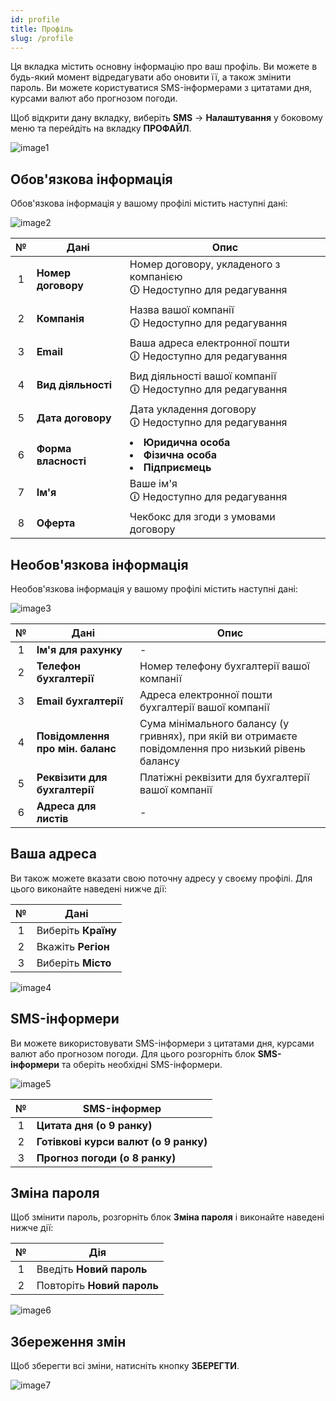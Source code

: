 ```yaml
---
id: profile
title: Профіль
slug: /profile
---
```


Ця вкладка містить основну інформацію про ваш профіль. Ви можете в будь-який момент відредагувати або оновити її, а також змінити пароль. Ви можете користуватися SMS-інформерами з цитатами дня, курсами валют або прогнозом погоди.

Щоб відкрити дану вкладку, виберіть **SMS** → **Налаштування** у боковому меню та перейдіть на вкладку **ПРОФАЙЛ**.

![image1](/img/uk/sms_settings_profile/image1.png)

## Обов'язкова інформація

Обов'язкова інформація у вашому профілі містить наступні дані:

![image2](/img/uk/sms_settings_profile/image2.png)

|  №  | Дані | Опис |
| :-: | ---- | ---- |
| 1 | **Номер договору** | Номер договору, укладеного з компанією <br/>🛈 Недоступно для редагування |
| 2 | **Компанія** | Назва вашої компанії <br/>🛈 Недоступно для редагування |
| 3 | **Email** | Ваша адреса електронної пошти <br/>🛈 Недоступно для редагування |
| 4 | **Вид діяльності** | Вид діяльності вашої компанії <br/>🛈 Недоступно для редагування |
| 5 | **Дата договору** | Дата укладення договору <br/>🛈 Недоступно для редагування |
| 6 | **Форма власності** | <li>**Юридична особа**</li><li>**Фізична особа**</li><li>**Підприємець**</li> |
| 7 | **Ім'я** | Ваше ім'я <br/>🛈 Недоступно для редагування |
| 8 | **Оферта** | Чекбокс для згоди з умовами договору |

## Необов'язкова інформація

Необов'язкова інформація у вашому профілі містить наступні дані:

![image3](/img/uk/sms_settings_profile/image3.png)

|  №  | Дані | Опис |
| :-: | ---- | ---- |
| 1 | **Ім'я для рахунку** | - |
| 2 | **Телефон бухгалтерії** | Номер телефону бухгалтерії вашої компанії |
| 3 | **Email бухгалтерії** | Адреса електронної пошти бухгалтерії вашої компанії |
| 4 | **Повідомлення про мін. баланс** | Сума мінімального балансу (у гривнях), при якій ви отримаєте повідомлення про низький рівень балансу |
| 5 | **Реквізити для бухгалтерії** | Платіжні реквізити для бухгалтерії вашої компанії |
| 6 | **Адреса для листів** | - |

## Ваша адреса

Ви також можете вказати свою поточну адресу у своєму профілі. Для цього виконайте наведені нижче дії:

|  №  | Дані |
| :-: | ---- |
| 1 | Виберіть **Країну** |
| 2 | Вкажіть **Регіон** |
| 3 | Виберіть **Місто** |

![image4](/img/uk/sms_settings_profile/image4.png)

## SMS-інформери

Ви можете використовувати SMS-інформери з цитатами дня, курсами валют або прогнозом погоди. Для цього розгорніть блок **SMS-інформери** та оберіть необхідні SMS-інформери.

![image5](/img/uk/sms_settings_profile/image5.png)

|  №  | SMS-інформер |
| :-: | ------------ |
| 1 | **Цитата дня (о 9 ранку)** |
| 2 | **Готівкові курси валют (о 9 ранку)** |
| 3 | **Прогноз погоди (о 8 ранку)** |

## Зміна пароля

Щоб змінити пароль, розгорніть блок **Зміна пароля** і виконайте наведені нижче дії:

|  №  | Дія |
| :-: | --- |
| 1 | Введіть **Новий пароль** |
| 2 | Повторіть **Новий пароль** |

![image6](/img/uk/sms_settings_profile/image6.png)

## Збереження змін

Щоб зберегти всі зміни, натисніть кнопку **ЗБЕРЕГТИ**.

![image7](/img/uk/sms_settings_profile/image7.png)
